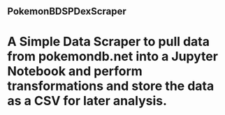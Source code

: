## PokemonBDSPDexScraper
# A Simple Data Scraper to pull data from pokemondb.net into a Jupyter Notebook and perform transformations and store the data as a CSV for later analysis.
